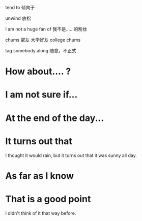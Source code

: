 tend to 倾向于

unwind 放松

I am not a huge fan of  我不是……的粉丝

chums 密友 大学好友 college chums

tag somebody along 随意，不正式


# How about.... ?
# I am not sure if...
# At the end of the day... 
# It turns out that
I thought it would rain, but it turns out that it was sunny all day.
# As far as I know
# That is a good point
I didn't think of it that way before.




